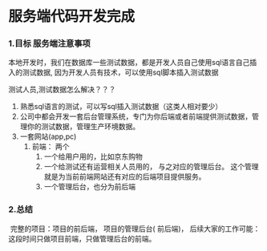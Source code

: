 # 服务端代码开发完成

### 1.目标 服务端注意事项

​	  本地开发时，我们在数据库一些测试数据，都是开发人员自己使用sql语言自己插入的测试数据, 因为开发人员有技术，可以使用sql脚本插入测试数据



测试人员,测试数据怎么解决？？？  

1. 熟悉sql语言的测试，可以写sql插入测试数据（这类人相对要少）
2. 公司中都会开发一套后台管理系统，专门为你后端或者前端提供测试数据，管理你的测试数据，管理生产环境数据。
3. 一套网站(app,pc) 
   1. 前端： 两个 
      1. 一个给用户用的，比如京东购物
      2. 一个给测试还有运营相关人员用的， 与之对应的管理后台。 这个管理就是为当前前端网站还有对应的后端项目提供服务。
      3. 一个管理后台，也分为前后端

### 2.总结

​      完整的项目：项目的前后端， 项目的管理后台( 前后端)， 后续大家的工作可能：这段时间只做项目前端，只做管理后台的前端。

  
